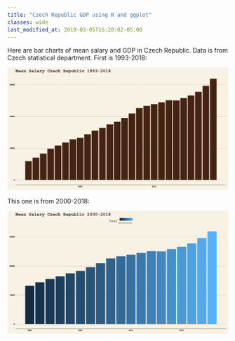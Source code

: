 ```yaml
---
title: "Czech Republic GDP using R and ggplot"
classes: wide
last_modified_at: 2019-03-05T16:20:02-05:00
---
```


Here are bar charts of mean salary and GDP in Czech Republic. Data is from Czech statistical department. First is 1993-2018:

[![small image](/assets/images/gdp/meansalary93-18.png)](/assets/images/gdp/meansalary93-18.png)


This one is from 2000-2018:

[![small image](/assets/images/gdp/meansalary2000-18.png)](/assets/images/gdp/meansalary2000-18.png)
